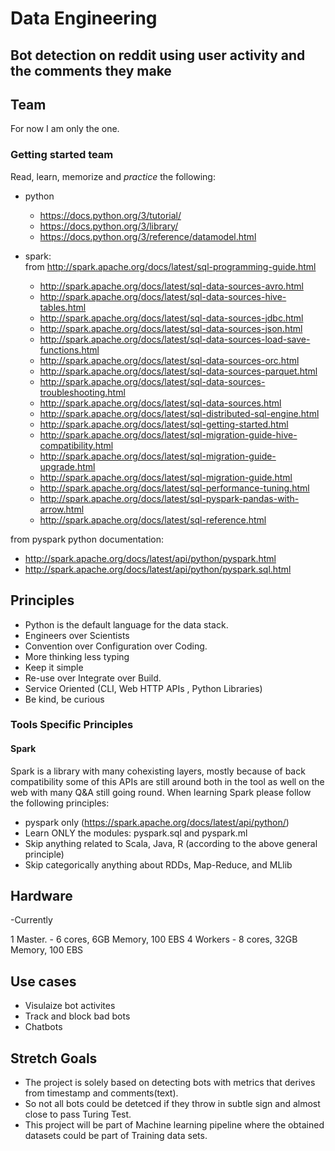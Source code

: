# Data Engineering

## Bot detection on reddit using user activity and the comments they make

## Team

For now I am only the one.

 
### Getting started team
Read, learn, memorize and *practice* the following:
 - python
   - https://docs.python.org/3/tutorial/
   - https://docs.python.org/3/library/
   - https://docs.python.org/3/reference/datamodel.html
 
 
 - spark:  
 from http://spark.apache.org/docs/latest/sql-programming-guide.html
   - http://spark.apache.org/docs/latest/sql-data-sources-avro.html
   - http://spark.apache.org/docs/latest/sql-data-sources-hive-tables.html
   - http://spark.apache.org/docs/latest/sql-data-sources-jdbc.html
   - http://spark.apache.org/docs/latest/sql-data-sources-json.html
   - http://spark.apache.org/docs/latest/sql-data-sources-load-save-functions.html
   - http://spark.apache.org/docs/latest/sql-data-sources-orc.html
   - http://spark.apache.org/docs/latest/sql-data-sources-parquet.html
   - http://spark.apache.org/docs/latest/sql-data-sources-troubleshooting.html
   - http://spark.apache.org/docs/latest/sql-data-sources.html
   - http://spark.apache.org/docs/latest/sql-distributed-sql-engine.html
   - http://spark.apache.org/docs/latest/sql-getting-started.html
   - http://spark.apache.org/docs/latest/sql-migration-guide-hive-compatibility.html
   - http://spark.apache.org/docs/latest/sql-migration-guide-upgrade.html
   - http://spark.apache.org/docs/latest/sql-migration-guide.html
   - http://spark.apache.org/docs/latest/sql-performance-tuning.html
   - http://spark.apache.org/docs/latest/sql-pyspark-pandas-with-arrow.html
   - http://spark.apache.org/docs/latest/sql-reference.html

from pyspark python documentation:
   - http://spark.apache.org/docs/latest/api/python/pyspark.html
   - http://spark.apache.org/docs/latest/api/python/pyspark.sql.html

## Principles

 - Python is the default language for the data stack.
 - Engineers over Scientists
 - Convention over Configuration over Coding.
 - More thinking less typing
 - Keep it simple
 - Re-use over Integrate over Build.
 - Service Oriented (CLI, Web HTTP APIs , Python Libraries)
 - Be kind, be curious

### Tools Specific Principles
#### Spark
Spark is a library with many cohexisting layers, mostly because of back compatibility some of this APIs are still around both in the tool as well on the web with many Q&A still going round. When learning Spark please follow the following principles:

 - pyspark only (https://spark.apache.org/docs/latest/api/python/)
 - Learn ONLY the modules: pyspark.sql and pyspark.ml
 - Skip anything related to Scala, Java, R (according to the above general principle)
 - Skip categorically anything about RDDs, Map-Reduce, and MLlib
 
 
## Hardware

-Currently

1 Master.
	-	6 cores, 6GB Memory, 100 EBS
4 Workers
	-	8 cores, 32GB Memory, 100 EBS


## Use cases

 -  Visulaize bot activites 
 -  Track and block bad bots
 -  Chatbots

## Stretch Goals
 
 -	The project is solely based on detecting bots with metrics that derives from timestamp and comments(text).
 -	So not all bots could be detetced if they throw in subtle sign and almost close to pass Turing Test.
 -	This project will be part of Machine learning pipeline where the obtained datasets could be part of Training data sets.